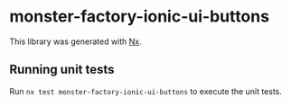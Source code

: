# monster-factory-ionic-ui-buttons

This library was generated with [Nx](https://nx.dev).


## Running unit tests

Run `nx test monster-factory-ionic-ui-buttons` to execute the unit tests.

